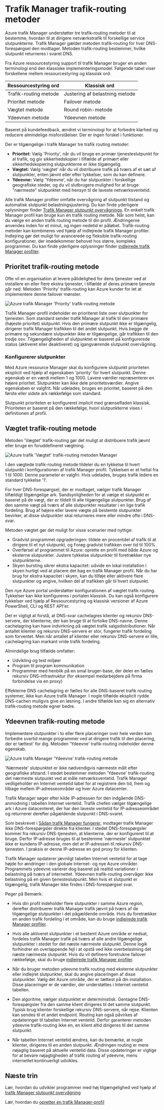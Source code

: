 <properties
    pageTitle="Trafik Manager - trafik routing metoder | Microsoft Azure"
    description="I denne artikel hjælper dig med at forstå de forskellige trafik routing metoder, der bruges af trafik Manager"
    services="traffic-manager"
    documentationCenter=""
    authors="sdwheeler"
    manager="carmonm"
    editor=""
/>
<tags
    ms.service="traffic-manager"
    ms.devlang="na"
    ms.topic="article"
    ms.tgt_pltfrm="na"
    ms.workload="infrastructure-services"
    ms.date="10/11/2016"
    ms.author="sewhee"
/>

# <a name="traffic-manager-traffic-routing-methods"></a>Trafik Manager trafik-routing metoder

Azure trafik Manager understøtter tre trafik-routing metoder til at bestemme, hvordan til at dirigere netværkstrafik til forskellige service slutpunkterne. Trafik Manager gælder metoden trafik-routing for hver DNS-forespørgsel den modtager. Metoden trafik-routing bestemmer, hvilke slutpunkt returneres i svaret DNS.

Fra Azure ressourcestyring support til trafik Manager bruger en anden terminologi end den klassiske implementeringsmodel. Følgende tabel viser forskellene mellem ressourcestyring og klassisk ord:

| Ressourcestyring ord | Klassisk ord |
|-----------------------|--------------|
| Trafik-routing metode | Justering af belastning metode |
| Prioritet metode | Failover metode |
| Vægtet metode | Round robin-metode |
| Ydeevnen metode | Ydeevnen metode |

Baseret på kundefeedback, ændret vi terminologi for at forbedre klarhed og reducere almindelige misforståelser. Der er ingen forskel i funktioner.

Der er tilgængelige i trafik Manager tre trafik routing metoder:

- **Prioritet:** Vælg 'Priority', når du vil bruge en primær tjenesteslutpunkt for al trafik, og giv sikkerhedskopier i tilfælde af primært eller sikkerhedskopiering slutpunkterne er ikke tilgængelig.
- **Vægtet:** Vælg 'vægtet' når du vil distribuere trafik på tværs af et sæt af slutpunkter, enten jævnt eller efter tykkelser, som du kan definere.
- **Ydeevne:** Vælg 'Ydeevne', når du har slutpunkter i forskellige geografiske steder, og du vil slutbrugere mulighed for at bruge "nærmeste" slutpunktet med hensyn til de laveste netværksventetid.

Alle trafik Manager profiler omfatte overvågning af slutpunkt tilstand og automatisk slutpunkt belastningsjustering. Du kan finde yderligere oplysninger finder [Trafik Manager slutpunkt overvågnings](traffic-manager-monitoring.md). En enkelt trafik Manager profil kan bruge kun én trafik routing metode. Når som helst, kan du vælge en anden trafik routing metode til din profil. Ændringerne anvendes inden for et minut, og ingen nedetid er påløbet. Trafik-routing metoder kan kombineres ved hjælp af indlejrede trafik Manager profiler. Indlejring gør det muligt for avancerede og fleksible trafik-routing konfigurationer, der imødekommer behovet hos større, kompleks programmer. Du kan finde yderligere oplysninger finder [indlejrede trafik Manager profiler](traffic-manager-nested-profiles.md).

## <a name="priority-traffic-routing-method"></a>Prioritet trafik-routing metode

Ofte vil en organisation at levere pålidelighed for dens tjenester ved at installere en eller flere ekstra tjenester, i tilfælde af deres primære tjeneste går ned. Metoden 'Priority' trafik-routing kan Azure kunder for let at implementere denne failover mønster.

![Azure trafik Manager 'Priority' trafik-routing metode][1]

Trafik Manager-profil indeholder en prioriteret liste over slutpunkter for tjenesten. Som standard sender trafik Manager al trafik til den primære (højeste prioritet) slutpunkt. Hvis den primære slutpunkt ikke er tilgængelig, dirigerer trafik Manager trafikken til det andet slutpunkt. Hvis begge de primære og sekundære slutpunkter ikke er tilgængelige, går trafikken til den tredje osv. Tilgængeligheden af slutpunktet er baseret på konfigurerede status (aktiveret eller deaktiveret) og igangværende slutpunkt overvågning.

### <a name="configuring-endpoints"></a>Konfigurerer slutpunkter

Med Azure ressource Manager skal du konfigurere slutpunkt prioriteten eksplicit ved hjælp af egenskaben 'priority' for hvert slutpunkt. Denne egenskab er en værdi mellem 1 og 1000. Lavere værdier repræsenterer en højere prioritet. Slutpunkter kan ikke dele prioritetsværdier. Angive egenskaben er valgfrit. Når udelades, bruges en prioritet, baseret på den første eller sidste ark rækkefølge som standard.

Slutpunkt prioriteten er konfigureret implicit med grænsefladen klassisk. Prioriteten er baseret på den rækkefølge, hvori slutpunkterne vises i definitionen af profil.

## <a name="weighted-traffic-routing-method"></a>Vægtet trafik-routing metode

Metoden 'Vægtet' trafik-routing gør det muligt at distribuere trafik jævnt eller bruge en foruddefineret vægtning.

![Azure trafik 'Vægtet' trafik-routing metoden Manager][2]

I den vægtede trafik-routing metode tildeler du en tykkelse til hvert slutpunkt i konfigurationen af trafik Manager profil. Tykkelsen er et heltal fra 1 til 1000. Denne parameter er valgfri. Hvis udelades, bruges trafik ledere en standard tykkelse '1'.

For hver DNS-forespørgsel, der er modtaget, vælger trafik Manager tilfældigt tilgængelige ark. Sandsynligheden for at vælge et slutpunkt er baseret på de vægt, der er tildelt til alle tilgængelige slutpunkter. Brug af den samme vægt på tværs af alle slutpunkter resultater i en lige trafik fordeling. Brug af højere eller lavere vægte på bestemte slutpunkter bevirker, at disse slutpunkter skal returneres mere eller mindre ofte i DNS-svar.

Metoden vægtet gør det muligt for visse scenarier med nyttige:

- Gradvist programmet opgraderingen: tildele en procentdel af trafik til at dirigere til et nyt slutpunkt, og Forøg gradvist trafikken over tid til 100%.
- Overførsel af programmet til Azure: oprette en profil med både Azure og eksterne slutpunkter. Justere tykkelse slutpunkter til foretrækker nye slutpunkterne.
- Skyen bursting sikrer ekstra kapacitet: udvide en lokal installation i skyen hurtigt ved at placere det bag en trafik Manager profil. Når du har brug for ekstra kapacitet i skyen, kan du tilføje eller aktivere flere slutpunkter og angive, hvilken del af trafikken går til hvert slutpunkt.

Den nye Azure portal understøtter konfigurationen af vægtet trafik routing. Tykkelser kan ikke konfigureres i portalen klassisk. Du kan også konfigurere tykkelser ved hjælp af Ressourcestyring og klassisk versioner af Azure PowerShell, CLI og REST API'er.

Det er vigtigt at forstå, at DNS-svar cachelagres klienter og rekursiv DNS-servere, der klienterne, der kan bruge til at fortolke DNS-navne. Denne cachelagring kan have indvirkning på vægtet trafik salgsdistributioner. Når antallet klienter og rekursiv DNS-servere er stor, fungerer trafik fordeling som forventet. Men når antallet af klienter eller rekursiv DNS-servere er lille, cachelagring kan markant vride trafik fordeling.

Almindelige brug tilfælde omfatter:

- Udvikling og test miljøer
- Program til program kommunikation
- Programmer med henblik på en smal bruger-base, der deler en fælles rekursiv DNS-infrastruktur (for eksempel medarbejdere på firma forbindelse via en proxy)

Effekterne DNS cachelagring er fælles for alle DNS-baseret trafik routing systemer, ikke kun Azure trafik Manager. I nogle tilfælde eksplicit rydde DNS-cachen muligvis give en løsning. I andre tilfælde kan sig en alternativ trafik-routing metode egner bedre.

## <a name="performance-traffic-routing-method"></a>Ydeevnen trafik-routing metode

Implementere slutpunkter i to eller flere placeringer over hele verden kan forbedre svartid mange programmer ved at dirigere trafik til den placering, der er tættest' for dig. Metoden 'Ydeevne' trafik-routing indeholder denne egenskab.

![Azure trafik Manager 'Ydeevne' trafik-routing metode][3]

'Nærmeste' slutpunktet er ikke nødvendigvis nærmeste målt efter geografiske afstand. I stedet bestemmer metoden 'Ydeevne' trafik-routing det nærmeste slutpunkt ved at måle netværksventetid. Trafik Manager vedligeholder en Internet ventetid tabel for at registrere den tid, frem og tilbage mellem IP-adresseområder og hver Azure datacenter.

Trafik Manager søger efter kilde IP-adressen for den indgående DNS-anmodning i tabellen Internet ventetid. Trafik chefen vælger tilgængelige ark i Azure datacenteret, der har den laveste ventetid for IP-adresseområdet og returnerer derefter pågældende slutpunkt i DNS-svaret.

Som beskrevet i [Sådan trafik Manager fungerer](traffic-manager-how-traffic-manager-works.md), modtager trafik Manager ikke DNS-forespørgsler direkte fra klienter. I stedet DNS-forespørgsler kommer fra rekursiv DNS-tjenesten, at klienterne, der er konfigureret til at bruge. Derfor IP-adresse bruges til at bestemme 'nærmeste' slutpunktet ikke er kundens IP-adresse, men det er IP-adressen til rekursiv DNS-tjenesten. I praksis er denne IP-adresse en god proxy for klienten.

Trafik Manager opdaterer jævnligt tabellen Internet ventetid for at tage højde for ændringer i den globale Internet- og nye Azure områder. Programmets ydeevne varierer dog baseret på realtid variationer i belastning på tværs af internettet. Ydeevnen trafik-routing overvåger ikke belastning på en given tjenesteslutpunkt. Men hvis et slutpunkt er tilgængelig, trafik Manager ikke findes i DNS-forespørgsel svar.

Peger på Bemærk:

- Hvis din profil indeholder flere slutpunkter i samme Azure region, derefter distribuerer trafik Manager trafik jævnt på tværs af de tilgængelige slutpunkter i det pågældende område. Hvis du foretrækker en anden trafik fordeling i et område, kan du bruge [indlejrede trafik Manager profiler](traffic-manager-nested-profiles.md).

- Hvis alle aktiveret slutpunkter i et bestemt Azure område er nedsat, fordeles trafik Manager trafik på tværs af alle andre tilgængelige slutpunkter i stedet for det næste nærmeste slutpunkt. Denne logik forhindrer en overlappende fejl i at opstå ved ikke overbelastning det næste nærmeste slutpunkt. Hvis du vil definere foretrukne failover rækkefølge, skal du bruge [indlejrede trafik Manager profiler](traffic-manager-nested-profiles.md).

- Når du bruger metoden ydeevne trafik routing med eksterne slutpunkter eller indlejret slutpunkter, skal du angive placeringen af disse slutpunkter. Vælg det Azure område, der er tættest på din installation. Disse placeringer er de værdier, der understøttes i Internet ventetid tabellen.

- Den algoritme, vælger slutpunktet er deterministisk. Gentagne DNS-forespørgsler fra den samme klient dirigeres til det samme slutpunkt. Typisk brug klienter forskellige rekursiv DNS-servere, når rejse. Klienten kan sendes til et andet endpoint. Routing kan også påvirkes af opdateringer til tabellen Internet ventetid. Derfor garanterer metoden ydeevne trafik-routing ikke en, en klient altid dirigeres til det samme slutpunkt.

- Når tabellen Internet ventetid ændres, kan du bemærke, at nogle klienter, dirigeres til en anden slutpunkt. Ændringen routing er mere nøjagtig baseret på aktuelle ventetid data. Disse opdateringer er vigtige for at bevare nøjagtigheden af trafik routing af ydeevne, mens internettet kontinuerligt udvikles.

## <a name="next-steps"></a>Næste trin

Lær, hvordan du udvikler programmer med høj tilgængelighed ved hjælp af [trafik Manager slutpunkt overvågning](traffic-manager-monitoring.md)

Lær, hvordan du [opretter en trafik Manager-profil](traffic-manager-manage-profiles.md)

<!--Image references-->
[1]: ./media/traffic-manager-routing-methods/priority.png
[2]: ./media/traffic-manager-routing-methods/weighted.png
[3]: ./media/traffic-manager-routing-methods/performance.png
